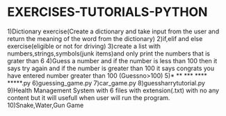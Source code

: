 # EXERCISES-TUTORIALS-PYTHON
1)Dictionary exercise(Create a dictionary and take input from the user and return the meaning of the word from the dictionary)
2)if,elif and else exercise(eligible or not for driving)
3)create a list with numbers,strings,symbols(junk items)and only print the numbers that is grater than 6 
4)Guess a number and if the number is less than 100 then it says try again and if the number is greater than 100 it says congrats you have entered number greater than 100
(Guessno>100)
5)* ** *** **** *****.py
6)guessing_game.py
7)car_game.py
8)guessharrytutorial.py
9)Health Management System with 6 files with extension(.txt) with no any content but it will usefull when user will run the program.
10)Snake,Water,Gun Game 
